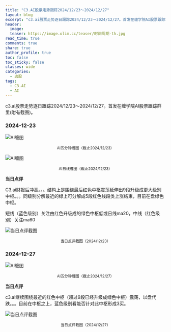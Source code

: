 ```yaml
---
title: "C3.AI股票走势跟踪2024/12/23～2024/12/27"
layout: blog
excerpt: "c3.ai股票走势逐日跟踪2024/12/23～2024/12/27。首发在缠学院AI股票跟踪群里(附有截图)。"
header:
  image: 
  teaser: https://image.olim.cc/teaser/时间周期-th.jpg
read_time: true
comments: true
share: true
author_profile: true
toc: false
toc_sticky: false
classes: wide
categories:
  - 选股
tags:
  - C3.AI
  - AI
---
```


c3.ai股票走势逐日跟踪2024/12/23～2024/12/27。首发在缠学院AI股票跟踪群里(附有截图)。

### 2024-12-23

![AI缠图](https://image.olim.cc/2024b/AI-20241223-m5-c.png)
<small><center>AI五分钟缠图（截止2024/12/23）</center></small>

![AI缠图](https://image.olim.cc/2024b/AI-20241223-day-j.png)
<small><center>AI日线缠图（截止2024/12/23）</center></small>

**当日点评**

C3.ai财报后冲高。。。结构上是围绕最后红色中枢震荡延伸出9段升级成更大级别中枢。。。同级别分解最近的绿上可分解成5段红色线段类上涨结束，目前在盘绿色中枢。

短线（蓝色级别）关注由红色升级成的绿色中枢低或日线ma20，中线（红色级别）关注ma60

![当日点评截图](https://image.olim.cc/2024b/AI-20241223-comments-1.jpg)
<small><center>当日点评截图（2024/12/23）</center></small>

### 2024-12-27

![AI缠图](https://image.olim.cc/2024b/AI-20241227-m5-c.jpeg)
<small><center>AI五分钟缠图（截止2024/12/27）</center></small>

**当日点评**

c3.ai继续围绕最近的红色中枢（超过9段已经升级成绿色中枢）震荡，以盘代跌。。。目前在中枢之上，蓝色级别看能否针对此中枢形成3买。

![当日点评截图](https://image.olim.cc/2024b/AI-20241227-comments-1.jpg)
<small><center>当日点评截图（2024/12/27）</center></small>
